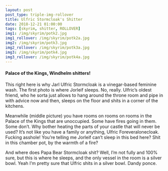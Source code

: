 ```yaml
---
layout: post
post_type: triple-img-rollover
title: Ulfric Stormcloak's Shitter
date: 2018-12-21 01:00:00
tags: [skyrim, shitter, ROLLOVER]
img1: /img/skyrim/potk2.jpg
img1_rollover: /img/skyrim/potk2a.jpg
img2: /img/skyrim/potk3.jpg
img2_rollover: /img/skyrim/potk3a.jpg
img3: /img/skyrim/potk4.jpg
img3_rollover: /img/skyrim/potk4a.jpg
---
```

#### Palace of the Kings, Windhelm shitters!

This right here is why Jarl Ulfric Stormcloak is a vinegar-based feminine wash. The first photo is where Jorleif sleeps. No, really. Ulfric’s oldest friend, who he sorta just allows to hang around the throne room and pipe in with advice now and then, sleeps on the floor and shits in a corner of the kitchens.

Meanwhile (middle picture) you have rooms on rooms on rooms in the Palace of the Kings that are unoccupied. Some have fires going in them. Some don’t. Why bother heating the parts of your castle that will never be used? It’s not like you have a family or anything, Ulfric Foreveralonecloak. Fucking asshole! You’re telling me Jorleif can’t sleep in this bed here? Shit in this chamber pot, by the warmth of a fire?

And where does Papa Bear Stormcloak shit? Well, I’m not fully and 100% sure, but this is where he sleeps, and the only vessel in the room is a silver bowl. Yeah I’m pretty sure that Ulfric shits in a silver bowl. Dandy ponce.
